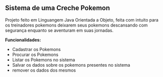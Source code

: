 ## Sistema de uma Creche Pokemon

Projeto feito em Linguangem Java Orientada a Objeto, feita com intuito para os treinadores pokemons deixarem seus pokemons descansando com segurança enquanto se aventuram em suas jornadas.

**Funcionalidades:**
- Cadastrar os Pokemons
- Procurar os Pokemons
- Listar os Pokemons no sistema
- Salvar os dados sobre os pokemons presentes no sistema
- remover os dados dos mesmos
